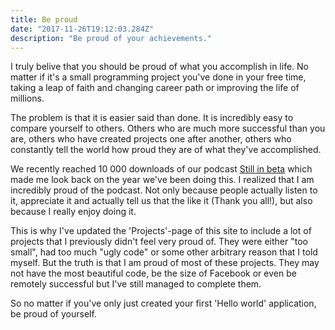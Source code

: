 ```yaml
---
title: Be proud
date: "2017-11-26T19:12:03.284Z"
description: "Be proud of your achievements."
---
```


I truly belive that you should be proud of what you accomplish in life. No matter if it's a small programming project you've done in your free time, taking a leap of faith and changing career path or improving the life of millions.

The problem is that it is easier said than done. It is incredibly easy to compare yourself to others. Others who are much more successful than you are, others who have created projects one after another, others who constantly tell the world how proud they are of what they've accomplished.

We recently reached 10 000 downloads of our podcast [Still in beta](http://stillinbeta.se) which made me look back on the year we've been doing this. I realized that I am incredibly proud of the podcast. Not only because people actually listen to it, appreciate it and actually tell us that the like it (Thank you all!), but also because I really enjoy doing it.

This is why I've updated the 'Projects'-page of this site to include a lot of projects that I previously didn't feel very proud of. They were either "too small", had too much "ugly code" or some other arbitrary reason that I told myself. But the truth is that I am proud of most of these projects. They may not have the most beautiful code, be the size of Facebook or even be remotely successful but I've still managed to complete them.

So no matter if you've only just created your first 'Hello world' application, be proud of yourself.